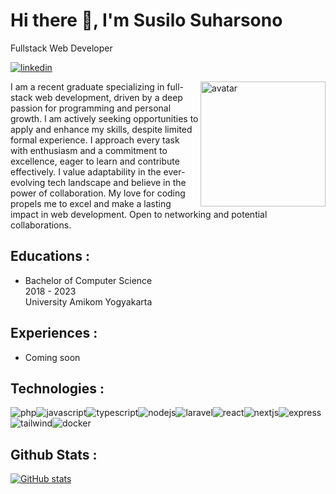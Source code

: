 # Hi there 👋, I'm Susilo Suharsono
Fullstack Web Developer

[![linkedin](https://img.shields.io/badge/LinkedIn-0077B5?style=for-the-badge&logo=linkedin&logoColor=white)](https://www.linkedin.com/in/susilosuharsono/)

<img align="right" width="200" height="200" alt="avatar" src="https://avatars.githubusercontent.com/u/62362490?v=4"/>

I am a recent graduate specializing in full-stack web development, driven by a deep passion for programming and personal growth. I am actively seeking opportunities to apply and enhance my skills, despite limited formal experience. I approach every task with enthusiasm and a commitment to excellence, eager to learn and contribute effectively. I value adaptability in the ever-evolving tech landscape and believe in the power of collaboration. My love for coding propels me to excel and make a lasting impact in web development. Open to networking and potential collaborations.

## Educations :
- Bachelor of Computer Science \
  2018 - 2023 \
  University Amikom Yogyakarta 
## Experiences :
- Coming soon
## Technologies :
![php](https://img.shields.io/badge/PHP-777BB4?style=for-the-badge&logo=php&logoColor=white)![javascript](https://img.shields.io/badge/JavaScript-323330?style=for-the-badge&logo=javascript&logoColor=F7DF1E)![typescript](https://img.shields.io/badge/TypeScript-007ACC?style=for-the-badge&logo=typescript&logoColor=white)![nodejs](https://img.shields.io/badge/Node%20js-339933?style=for-the-badge&logo=nodedotjs&logoColor=white)![laravel](https://img.shields.io/badge/Laravel-FF2D20?style=for-the-badge&logo=laravel&logoColor=white)![react](https://img.shields.io/badge/React-20232A?style=for-the-badge&logo=react&logoColor=61DAFB)![nextjs](https://img.shields.io/badge/next%20js-000000?style=for-the-badge&logo=nextdotjs&logoColor=white)![express](https://img.shields.io/badge/Express%20js-000000?style=for-the-badge&logo=express&logoColor=white)![tailwind](https://img.shields.io/badge/Tailwind_CSS-38B2AC?style=for-the-badge&logo=tailwind-css&logoColor=white)![docker](https://img.shields.io/badge/Docker-2CA5E0?style=for-the-badge&logo=docker&logoColor=white) 
## Github Stats :
[![GitHub stats](https://github-readme-stats.vercel.app/api?username=susilo001&show_icons=true&theme=dracula)](https://github.com/susilo001/github-readme-stats) 
